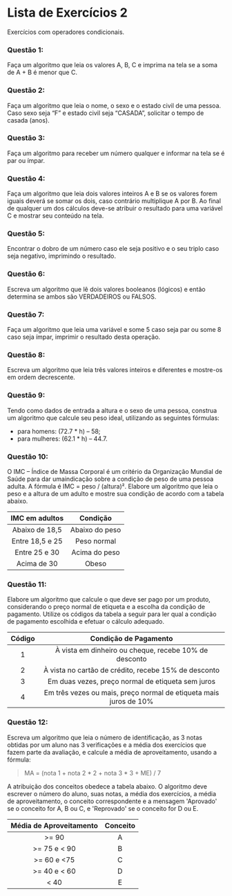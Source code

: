 # Lista de Exercícios 2
Exercícios com operadores condicionais.

### Questão 1:
Faça um algoritmo que leia os valores A, B, C e imprima na tela se a soma de A + B é menor que C.

### Questão 2:
Faça um algoritmo que leia o nome, o sexo e o estado civil de uma pessoa. Caso sexo seja “F” e estado civil seja “CASADA”, solicitar o tempo de casada (anos).

### Questão 3:
Faça um algoritmo para receber um número qualquer e informar na tela se é par ou ímpar.

### Questão 4:
Faça um algoritmo que leia dois valores inteiros A e B se os valores forem iguais deverá se somar os dois, caso contrário multiplique A por B. Ao final de qualquer um dos cálculos deve-se atribuir o resultado para uma variável C e mostrar seu conteúdo na tela.

### Questão 5:
Encontrar o dobro de um número caso ele seja positivo e o seu triplo caso seja negativo, imprimindo o resultado.

### Questão 6:
Escreva um algoritmo que lê dois valores booleanos (lógicos) e então determina se ambos são VERDADEIROS ou FALSOS.

### Questão 7:
Faça um algoritmo que leia uma variável e some 5 caso seja par ou some 8 caso seja ímpar, imprimir o resultado desta operação.

### Questão 8:
Escreva um algoritmo que leia três valores inteiros e diferentes e mostre-os em ordem decrescente.

### Questão 9:
Tendo como dados de entrada a altura e o sexo de uma pessoa, construa um algoritmo que calcule seu peso ideal, utilizando as seguintes fórmulas:

- para homens: (72.7 * h) – 58; 
- para mulheres: (62.1 * h) – 44.7. 

### Questão 10:
O IMC – Índice de Massa Corporal é um critério da Organização Mundial de Saúde para dar umaindicação sobre a condição de peso de uma pessoa adulta. A fórmula é IMC = peso / (altura)². Elabore um algoritmo que leia o peso e a altura de um adulto e mostre sua condição de acordo com a tabela abaixo. 

| IMC em adultos | Condição |
| :-: | :-: |
| Abaixo de 18,5 | Abaixo do peso |
| Entre 18,5 e 25 | Peso normal |
| Entre 25 e 30 | Acima do peso |
| Acima de 30 | Obeso |

### Questão 11:
Elabore um algoritmo que calcule o que deve ser pago por um produto, considerando o preço normal de etiqueta e a escolha da condição de pagamento. Utilize os códigos da tabela a seguir para ler qual a condição de pagamento escolhida e efetuar o cálculo adequado.

| Código | Condição de Pagamento |
| :-: | :-: |
| 1 | À vista em dinheiro ou cheque, recebe 10% de desconto |
| 2 | À vista no cartão de crédito, recebe 15% de desconto |
| 3 | Em duas vezes, preço normal de etiqueta sem juros |
| 4 | Em três vezes ou mais, preço normal de etiqueta mais juros de 10% |

### Questão 12:
Escreva um algoritmo que leia o número de identificação, as 3 notas obtidas por um aluno nas 3 verificações e a média dos exercícios que fazem parte da avaliação, e calcule a média de aproveitamento, usando a fórmula: 

>MA = (nota 1 + nota 2 * 2 + nota 3 * 3 + ME) / 7

A atribuição dos conceitos obedece a tabela abaixo. O algoritmo deve escrever o número do aluno, suas notas, a média dos exercícios, a média de aproveitamento, o conceito correspondente e a mensagem 'Aprovado' se o conceito for A, B ou C, e 'Reprovado' se o conceito for D ou E.

| Média de Aproveitamento | Conceito |
| :-: | :-: |
| >= 90 | A |
| >= 75 e < 90 | B |
| >= 60 e <75 | C |
| >= 40 e < 60 | D |
| < 40 | E |